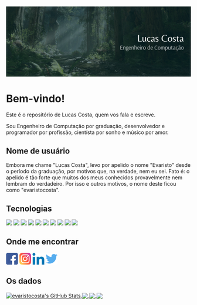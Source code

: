 ![Header](assinatura.png "Header")


# Bem-vindo!

Este é o repositório de Lucas Costa, quem vos fala e escreve.

Sou Engenheiro de Computação por graduação, desenvolvedor e programador por profissão, cientísta por sonho e músico por amor.

## Nome de usuário

Embora me chame "Lucas Costa", levo por apelido o nome "Evaristo" desde o período da graduação, por motivos que, na verdade, nem eu sei. Fato é: o apelido é tão forte que muitos dos meus conhecidos provavelmente nem lembram do verdadeiro. Por isso e outros motivos, o nome deste ficou como "evaristocosta".

## Tecnologias

![](https://img.shields.io/badge/OS-Debian-informational?style=flat&logo=debian&logoColor=white&color=082C32)
![](https://img.shields.io/badge/Editor-VSCode-informational?style=flat&logo=visual-studio-code&logoColor=white&color=082C32)
![](https://img.shields.io/badge/Code-JavaScript-informational?style=flat&logo=javascript&logoColor=white&color=082C32)
![](https://img.shields.io/badge/Code-Flutter-informational?style=flat&logo=flutter&logoColor=white&color=082C32)
![](https://img.shields.io/badge/Code-Python-informational?style=flat&logo=python&logoColor=white&color=082C32)
![](https://img.shields.io/badge/Shell-Bash-informational?style=flat&logo=gnu-bash&logoColor=white&color=082C32)
![](https://img.shields.io/badge/Tools-MongoDB-informational?style=flat&logo=mongodb&logoColor=white&color=082C32)
![](https://img.shields.io/badge/Tools-MySQL-informational?style=flat&logo=mysql&logoColor=white&color=082C32)
![](https://img.shields.io/badge/Cloud-Digital_Ocean-informational?style=flat&logo=digitalocean&logoColor=white&color=082C32)
![](https://img.shields.io/badge/Cloud-AWS-informational?style=flat&logo=amazon-aws&logoColor=white&color=082C32)


## Onde me encontrar

[![feito por Pixel Perfect](003-facebook.png)](https://www.facebook.com/lucascosta74)
[![feito por Pixel Perfect](001-instagram.png)](https://www.instagram.com/lucas.costa74/)
[![feito por Pixel Perfect](002-linkedin.png)](https://www.linkedin.com/in/lucas-costa-6ab844117/)
[![feito por Pixel Perfect](004-twitter.png)](https://twitter.com/luccosta74)


## Os dados

<a href="https://github.com/evaristocosta/evaristocosta">
  <img align="center" src="https://github-readme-stats.vercel.app/api?username=evaristocosta&show_icons=true&line_height=27&count_private=true&title_color=082C32&include_all_commits=true" alt="evaristocosta's GitHub Stats" />
</a>

<a href="https://github.com/evaristocosta/evaristocosta">
  <img align="center" src="https://github-readme-stats.vercel.app/api/wakatime?username=evaristocosta&layout=compact&title_color=082C32&hide_progress=true" />
</a>

<a href="https://github.com/evaristocosta/pesquisadorDeHinos">
  <img align="center" src="https://github-readme-stats.vercel.app/api/pin/?username=evaristocosta&repo=pesquisadorDeHinos&title_color=082C32" />
</a>

<a href="https://github.com/evaristocosta/harmonizadorAutomaticoMusical">
  <img align="center" src="https://github-readme-stats.vercel.app/api/pin/?username=evaristocosta&repo=harmonizadorAutomaticoMusical&title_color=082C32" />
</a>
